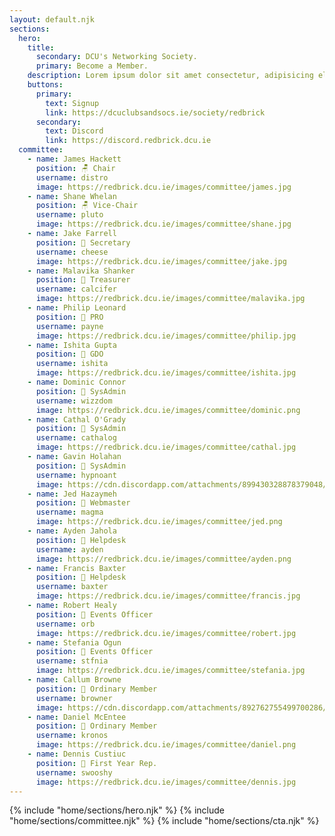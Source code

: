 ```yaml
---
layout: default.njk
sections:
  hero:
    title:
      secondary: DCU's Networking Society.
      primary: Become a Member.
    description: Lorem ipsum dolor sit amet consectetur, adipisicing elit. Nesciunt illo tenetur fuga ducimus numquam ea!
    buttons:
      primary:
        text: Signup 
        link: https://dcuclubsandsocs.ie/society/redbrick
      secondary:
        text: Discord
        link: https://discord.redbrick.dcu.ie
  committee:
    - name: James Hackett
      position: 🪑 Chair
      username: distro
      image: https://redbrick.dcu.ie/images/committee/james.jpg
    - name: Shane Whelan
      position: 🪑 Vice-Chair
      username: pluto
      image: https://redbrick.dcu.ie/images/committee/shane.jpg
    - name: Jake Farrell
      position: 💌 Secretary
      username: cheese
      image: https://redbrick.dcu.ie/images/committee/jake.jpg
    - name: Malavika Shanker
      position: 💸 Treasurer
      username: calcifer
      image: https://redbrick.dcu.ie/images/committee/malavika.jpg
    - name: Philip Leonard
      position: 📢 PRO
      username: payne
      image: https://redbrick.dcu.ie/images/committee/philip.jpg
    - name: Ishita Gupta
      position: 🎨 GDO
      username: ishita
      image: https://redbrick.dcu.ie/images/committee/ishita.jpg
    - name: Dominic Connor
      position: 🚀 SysAdmin
      username: wizzdom
      image: https://redbrick.dcu.ie/images/committee/dominic.png
    - name: Cathal O'Grady
      position: 🚀 SysAdmin
      username: cathalog
      image: https://redbrick.dcu.ie/images/committee/cathal.jpg
    - name: Gavin Holahan
      position: 🍼 SysAdmin
      username: hypnoant
      image: https://cdn.discordapp.com/attachments/899430328878379048/1206032602369228820/image.png?ex=65da8863&is=65c81363&hm=bd5b6206db20935f8fc2163d3d6a8c6f1d2620f32b4b9b2e7734ccf071b5923f&
    - name: Jed Hazaymeh
      position: 👾 Webmaster
      username: magma
      image: https://redbrick.dcu.ie/images/committee/jed.png
    - name: Ayden Jahola
      position: 🙌 Helpdesk
      username: ayden
      image: https://redbrick.dcu.ie/images/committee/ayden.png
    - name: Francis Baxter
      position: 🙌 Helpdesk
      username: baxter
      image: https://redbrick.dcu.ie/images/committee/francis.jpg
    - name: Robert Healy
      position: 📅 Events Officer
      username: orb
      image: https://redbrick.dcu.ie/images/committee/robert.jpg
    - name: Stefania Ogun
      position: 📅 Events Officer
      username: stfnia
      image: https://redbrick.dcu.ie/images/committee/stefania.jpg
    - name: Callum Browne
      position: 💎 Ordinary Member
      username: browner
      image: https://cdn.discordapp.com/attachments/892762755499700286/1204850940486877184/IMG_5333.jpg?ex=65d63be1&is=65c3c6e1&hm=22a14422a0d9739c4562d20921e0ba5bbfb2c158dc0335b24012b463741489fd&
    - name: Daniel McEntee
      position: 💎 Ordinary Member
      username: kronos
      image: https://redbrick.dcu.ie/images/committee/daniel.png
    - name: Dennis Custiuc
      position: 🥇 First Year Rep.
      username: swooshy
      image: https://redbrick.dcu.ie/images/committee/dennis.jpg
---
```

<main>
  {% include "home/sections/hero.njk" %}
  {% include "home/sections/committee.njk" %}
  {% include "home/sections/cta.njk" %}
</main>